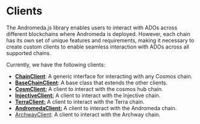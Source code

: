 # Clients

The Andromeda.js library enables users to interact with ADOs across different blockchains where Andromeda is deployed. However, each chain has its own set of unique features and requirements, making it necessary to create custom clients to enable seamless interaction with ADOs across all supported chains.

Currently, we have the following clients:

* [**ChainClient**](chainclient.md): A generic interface for interacting with any Cosmos chain.
* [**BaseChainClient**](basechainclient.md): A base class that extends the other clients.
* [**CosmClient:**](cosmclient.md) A client to interact with the cosmos hub chain.
* [**InjectiveClient:**](injectiveclient.md) A client to interact with the Injective chain.
* [**TerraClient:**](terraclient.md) A client to interact with the Terra chain.
* [**AndromedaClient:**](andromedaclient.md) A client to interact with the Andromeda chain.
* [ArchwayClient](archwayclient.md): A client to interact with the Archway chain.

&#x20;
